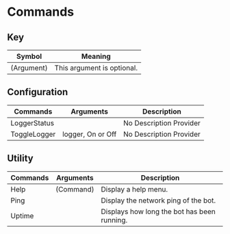 # Commands

## Key
| Symbol     | Meaning                    |
| ---------- | -------------------------- |
| (Argument) | This argument is optional. |

## Configuration
| Commands     | Arguments         | Description             |
| ------------ | ----------------- | ----------------------- |
| LoggerStatus | <none>            | No Description Provider |
| ToggleLogger | logger, On or Off | No Description Provider |

## Utility
| Commands | Arguments | Description                                 |
| -------- | --------- | ------------------------------------------- |
| Help     | (Command) | Display a help menu.                        |
| Ping     | <none>    | Display the network ping of the bot.        |
| Uptime   | <none>    | Displays how long the bot has been running. |

